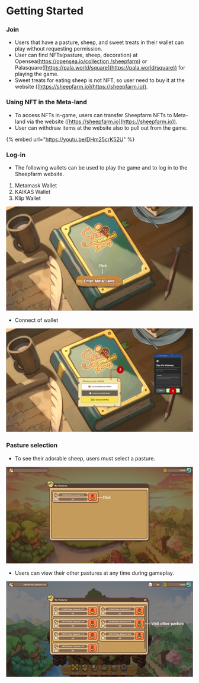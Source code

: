 # Getting Started

### Join

* Users that have a pasture, sheep, and sweet treats in their wallet can play without requesting permission.
* User can find NFTs(pasture, sheep, decoration) at Opensea([https://opensea.io/collection /sheepfarm](https://opensea.io/collection/sheepfarm)) or Palasquare([https://pala.world/square](https://pala.world/square)) for playing the game.&#x20;
* Sweet treats for eating sheep is not NFT, so user need to buy it at the website ([https://sheepfarm.io](https://sheepfarm.io)).

### Using NFT in the Meta-land

* To access NFTs in-game, users can transfer Sheepfarm NFTs to Meta-land via the website ([https://sheepfarm.io](https://sheepfarm.io)).
* User can withdraw items at the website also to pull out from the game.

{% embed url="https://youtu.be/DHm25crK52U" %}

### Log-in

* The following wallets can be used to play the game and to log in to the Sheepfarm website.

1. Metamask Wallet
2. KAIKAS Wallet
3. Klip Wallet

![\<Welcome to Sheepfarm in Metaland>](../../.gitbook/assets/1.png)

* Connect of wallet

![](../../.gitbook/assets/2.png)

### Pasture selection

* To see their adorable sheep, users must select a pasture.

![](../../.gitbook/assets/3.png)

* Users can view their other pastures at any time during gameplay.

![](../../.gitbook/assets/4.png)
